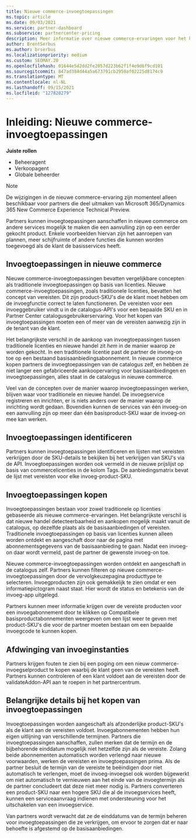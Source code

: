 ```yaml
---
title: Nieuwe commerce-invoegtoepassingen
ms.topic: article
ms.date: 09/03/2021
ms.service: partner-dashboard
ms.subservice: partnercenter-pricing
description: Meer informatie over nieuwe commerce-ervaringen voor het kopen van invoegtoepassingen.
author: BrentSerbus
ms.author: brserbus
ms.localizationpriority: medium
ms.custom: SEOMAY.20
ms.openlocfilehash: 01644e5d2dd2fe2057d223b62f1f4e9d6f9cd101
ms.sourcegitcommit: 847ad384d44a5a673791cb2950af02225d8174c9
ms.translationtype: MT
ms.contentlocale: nl-NL
ms.lasthandoff: 09/15/2021
ms.locfileid: "127828279"
---
```

# <a name="introduction-new-commerce-add-ons"></a>Inleiding: Nieuwe commerce-invoegtoepassingen

**Juiste rollen**

- Beheeragent
- Verkoopagent
- Globale beheerder

> [!Note] 
> De wijzigingen in de nieuwe commerce-ervaring zijn momenteel alleen beschikbaar voor partners die deel uitmaken van Microsoft 365/Dynamics 365 New Commerce Experience Technical Preview.

Partners kunnen invoegtoepassingen aanschaffen in nieuwe commerce om andere services mogelijk te maken die een aanvulling zijn op een eerder gekocht product. Enkele voorbeelden hiervan zijn het aanroepen van plannen, meer schijfruimte of andere functies die kunnen worden toegevoegd als de klant de basisservices heeft.



## <a name="add-ons-in-new-commerce"></a>Invoegtoepassingen in nieuwe commerce ## 

Nieuwe commerce-invoegtoepassingen bevatten vergelijkbare concepten als traditionele invoegtoepassingen op basis van licenties. Nieuwe commerce-invoegtoepassingen, zoals traditionele licenties, bevatten het concept van vereisten. Dit zijn product-SKU's die de klant moet hebben om de invoegfunctie correct te laten functioneren. De vereisten voor een invoeggebruiker vindt u in de catalogus-API's voor een bepaalde SKU en in Partner Center catalogusgebruikerservaring. Voor het kopen van invoegtoepassingen moeten een of meer van de vereisten aanwezig zijn in de tenant van de klant.
 
Het belangrijkste verschil in de aankoop van invoegtoepassingen tussen traditionele licenties en nieuwe handel zit *hem* in de manier waarop ze worden gekocht. In een traditionele licentie past de partner de invoeg-on toe op een bestaand basisaanbiedingsabonnement. In nieuwe commerce kopen partners de invoegtoepassingen van de catalogus zelf, en hebben ze niet langer een gefabriceerde aankoopervaring voor basisaanbiedingen en invoegtoepassingen, alles staat in de catalogus in nieuwe commerce.

Veel van de concepten over de manier waarop invoegtoepassingen werken, blijven waar voor traditionele en nieuwe handel. De invoegservice registreren en inrichten, er is niets anders over de manier waarop de inrichting wordt gedaan. Bovendien kunnen de services van één invoeg-on een aanvulling zijn op meer dan één basisproduct-SKU waar de invoeg-on mee kan werken.

## <a name="identifying-add-ons"></a>Invoegtoepassingen identificeren ##

Partners kunnen invoegtoepassingen identificeren en lijsten met vereisten verkrijgen door de SKU-details te bekijken bij het verkrijgen van SKU's via de API. Invoegtoepassingen worden ook vermeld in de nieuwe prijslijst op basis van commercelicenties in de kolom Tags. De aanbiedingsmatrix bevat de lijst met vereisten voor elke invoeg-product-SKU.

## <a name="purchasing-add-ons"></a>Invoegtoepassingen kopen ##

Invoegtoepassingen bestaan voor zowel traditionele op licenties gebaseerde als nieuwe commerce-ervaringen. Het belangrijkste verschil is dat nieuwe handel detecteerbaarheid en aankopen mogelijk maakt vanuit de catalogus, op dezelfde plaats als de basisaanbiedingen of vereisten. Traditionele invoegtoepassingen op basis van licenties kunnen alleen worden ontdekt en aangeschaft door naar de pagina met abonnementsgegevens van de basisaanbieding te gaan. Nadat een invoeg-on daar wordt vermeld, past de partner de gewenste invoeg-on toe.


Nieuwe commerce-invoegtoepassingen worden ontdekt en aangeschaft in de catalogus zelf. Partners kunnen filteren op nieuwe commerce-invoegtoepassingen door de vervolgkeuzepagina producttype te selecteren. Invoegproducten zijn ook gemakkelijk te zien omdat er een informatiepictogram naast staat. Hier wordt de status en betekenis van de invoeg-app uitgelegd.


Partners kunnen meer informatie krijgen over de vereiste producten  voor een invoegabonnement door te klikken op Compatibele basisproductabonnementen weergeven om een lijst weer te geven met product-SKU's die voor de partner moeten bestaan om een bepaalde invoegcode te kunnen kopen.


## <a name="add-on-enforcement"></a>Afdwinging van invoeginstanties ##

Partners krijgen fouten te zien bij een poging om een nieuw commerce-invoegselproduct te kopen waarbij de klant geen van de vereisten heeft. Partners kunnen controleren of een klant voldoet aan de vereisten door de validateAddon-API aan te roepen in het partnercentrum.

## <a name="important-details-when-purchasing-add-ons"></a>Belangrijke details bij het kopen van invoegtoepassingen ##

Invoegtoepassingen worden aangeschaft als afzonderlijke product-SKU's als de klant aan de vereisten voldoet. Invoegabonnementen hebben hun eigen uitlijning van verschillende termijnen. Partners die invoegtoepassingen aanschaffen, zullen merken dat de termijn en de bijbehorende einddatum mogelijk niet hetzelfde zijn als de vereiste. Zolang beide abonnementen automatisch worden verlengd naar nieuwe voorwaarden, werken de vereisten en invoegtoepassingen prima. Als de partner besluit de termijn van de vereiste te beëindigen door niet automatisch te verlengen, moet de invoeg-invoegsel ook worden bijgewerkt om niet automatisch te vernieuwen aan het einde van de invoegtermijn als de partner concludeert dat deze niet meer nodig is.  Partners converteren een product-SKU naar een hogere SKU die al de invoegservices heeft, kunnen een serviceaanvraag indienen met ondersteuning voor het uitschakelen van een invoegservice.

Van partners wordt verwacht dat ze de einddatums van de termijn beheren voor invoegtoepassingen die ze verkrijgen, om ervoor te zorgen dat er naar behoefte is afgestemd op de basisaanbiedingen.

